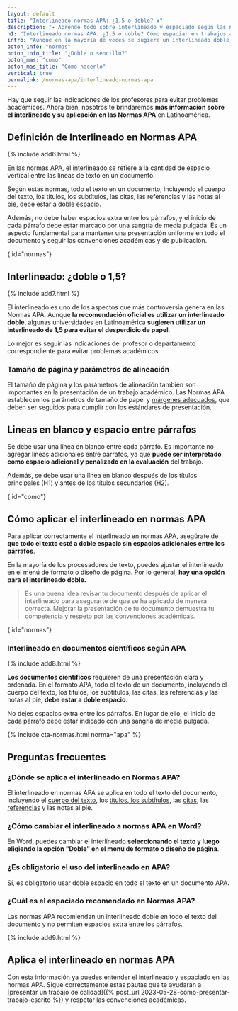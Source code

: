```yaml
---
layout: default
title: "Interlineado normas APA: ¿1,5 o doble? ↕"
description: "✦ Aprende todo sobre interlineado y espaciado según las normas APA. ↕ Y tú qué opinas: ¿1,5 o doble espacio?"
h1: "Interlineado normas APA: ¿1,5 o doble? Cómo espaciar en trabajos académicos"
intro: "Aunque en la mayoría de veces se sugiere un interlineado doble, también hay quienes recomiendan el uso de un interlineado de 1,5 para evitar el desperdicio de papel"
boton_info: "normas"
boton_info_title: "¿Doble o sencillo?"
boton_mas: "como"
boton_mas_title: "Cómo hacerlo"
vertical: true
permalink: /normas-apa/interlineado-normas-apa
---
```

Hay que seguir las indicaciones de los profesores para evitar problemas académicos. Ahora bien, nosotros te brindaremos **más información sobre el interlineado y su aplicación en las Normas APA** en Latinoamérica.

## Definición de Interlineado en Normas APA

{% include add6.html %}

En las normas APA, el interlineado se refiere a la cantidad de espacio vertical entre las líneas de texto en un documento.

Según estas normas, todo el texto en un documento, incluyendo el cuerpo del texto, los títulos, los subtítulos, las citas, las referencias y las notas al pie, debe estar a doble espacio.

Además, no debe haber espacios extra entre los párrafos, y el inicio de cada párrafo debe estar marcado por una sangría de media pulgada. Es un aspecto fundamental para mantener una presentación uniforme en todo el documento y seguir las convenciones académicas y de publicación.
<!-- Anclaje para que la barra fijada no cubra el siguiente subtítulo -->
{:id="normas"}

## Interlineado: ¿doble o 1,5?

{% include add7.html %}

El interlineado es uno de los aspectos que más controversia genera en las Normas APA. Aunque **la recomendación oficial es utilizar un interlineado doble**, algunas universidades en Latinoamérica **sugieren utilizar un interlineado de 1,5 para evitar el desperdicio de papel**.

Lo mejor es seguir las indicaciones del profesor o departamento correspondiente para evitar problemas académicos.

### Tamaño de página y parámetros de alineación

El tamaño de página y los parámetros de alineación también son importantes en la presentación de un trabajo académico. Las Normas APA establecen los parámetros de tamaño de papel y [márgenes adecuados]({{'normas-apa/margenes-normas-apa'|relative_url}} "Márgenes APA"), que deben ser seguidos para cumplir con los estándares de presentación.

## Lineas en blanco y espacio entre párrafos

Se debe usar una línea en blanco entre cada párrafo. Es importante no agregar líneas adicionales entre párrafos, ya que **puede ser interpretado como espacio adicional y penalizado en la evaluación** del trabajo.

Además, se debe usar una línea en blanco después de los títulos principales (H1) y antes de los títulos secundarios (H2).
<!-- Anclaje para que la barra fijada no cubra el siguiente subtítulo -->
{:id="como"}

## Cómo aplicar el interlineado en normas APA

Para aplicar correctamente el interlineado en normas APA, asegúrate de **que todo el texto esté a doble espacio sin espacios adicionales entre los párrafos**.

En la mayoría de los procesadores de texto, puedes ajustar el interlineado en el menú de formato o diseño de página. Por lo general, **hay una opción para el interlineado doble.**

>Es una buena idea revisar tu documento después de aplicar el interlineado para asegurarte de que se ha aplicado de manera correcta. Mejorar la presentación de tu documento demuestra tu competencia y respeto por las convenciones académicas.
<!-- Anclaje para que la barra fijada no cubra el siguiente subtítulo -->
{:id="normas"}

### Interlineado en documentos científicos según APA

{% include add8.html %}

**Los documentos científicos** requieren de una presentación clara y ordenada. En el formato APA, todo el texto de un documento, incluyendo el cuerpo del texto, los títulos, los subtítulos, las citas, las referencias y las notas al pie, **debe estar a doble espacio**.

No dejes espacios extra entre los párrafos. En lugar de ello, el inicio de cada párrafo debe estar indicado con una sangría de media pulgada.

{% include cta-normas.html norma="apa" %}

## Preguntas frecuentes

### ¿Dónde se aplica el interlineado en Normas APA?

El interlineado en normas APA se aplica en todo el texto del documento, incluyendo el [cuerpo del texto]({{'cuerpo-trabajo-escrito'|relative_url}} "Cuerpo de trabajo"), los [títulos, los subtítulos]({{'normas-apa/titulos-y-subtitulos-normas-apa'|relative_url}} "Títulos y subtítulos APA"), las [citas]({{'normas-apa/citas-normas-apa'|relative_url}} "Citas normas APA"), las [referencias]({{'normas-apa/referencias-bibliograficas-normas-apa'|relative_url}} "Referencias Bibliográficas APA") y las notas al pie.

### ¿Cómo cambiar el interlineado a normas APA en Word?

En Word, puedes cambiar el interlineado **seleccionando el texto y luego eligiendo la opción "Doble" en el menú de formato o diseño de página**.

### ¿Es obligatorio el uso del interlineado en APA?

Sí, es obligatorio usar doble espacio en todo el texto en un documento APA.

### ¿Cuál es el espaciado recomendado en Normas APA?

Las normas APA recomiendan un interlineado doble en todo el texto del documento y no permiten espacios extra entre los párrafos.

{% include add9.html %}

## Aplica el interlineado en normas APA

Con esta información ya puedes entender el interlineado y espaciado en las normas APA. Sigue correctamente estas pautas que te ayudarán a [presentar un trabajo de calidad]({% post_url 2023-05-28-como-presentar-trabajo-escrito %}) y respetar las convenciones académicas.
